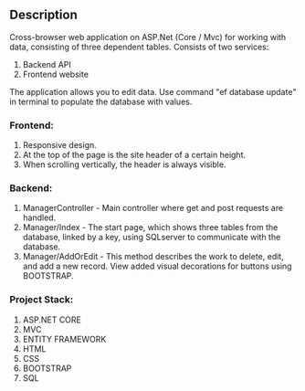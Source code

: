 ## Description

Cross-browser web application on ASP.Net (Core / Mvc) for working with data,
 consisting of three dependent tables.  Consists of two services:
   1. Backend API
   2. Frontend website

The application allows you to edit data.
Use command "ef database update" in terminal to populate the database with values.

### Frontend:

 1. Responsive design.
 2. At the top of the page is the site header of a certain height.
 3. When scrolling vertically, the header is always visible.

### Backend:
 
 1. ManagerController - Main controller where get and post requests are handled.
 2. Manager/Index - The start page, which shows three tables from the database, linked by a key, using SQLserver to communicate with the database.
 3. Manager/AddOrEdit - This method describes the work to delete, edit, and add a new record.  View added visual decorations for buttons using BOOTSTRAP.


### Project Stack:

1. ASP.NET CORE
2. MVC
3. ENTITY FRAMEWORK 
4. HTML
5. CSS
6. BOOTSTRAP 
7. SQL
